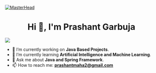 [![MasterHead](https://i.pinimg.com/564x/e0/74/2e/e0742eb995530288e38912fae386887e.jpg)](https://prashantgarbuja.com/)

<h1 align="center">Hi 👋, I'm Prashant Garbuja</h1>

![](https://komarev.com/ghpvc/?username=prashantgarbuja)
<!--
**prashantgarbuja/prashantgarbuja** is a ✨ _special_ ✨ repository because its `README.md` (this file) appears on your GitHub profile.
-->

- 🔭 I’m currently working on **Java Based Projects**.
- 🌱 I’m currently learning **Artificial Intelligence and Machine Learning**.
- 💬 Ask me about **Java and Spring Framework**.
- 📫 How to reach me: **prashantmaha2@gmail.com**
<!--
- 👯 I’m looking to collaborate on ...
- 🤔 I’m looking for help with ...


- 😄 Pronouns: ...
- ⚡ Fun fact: ...
-->
